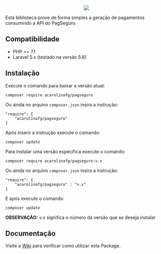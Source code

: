 <p align="center"><img src="https://files.readme.io/97ae382-small-logo-pagseguro-developer.png"></p>
Está biblioteca prove de forma simples a geração de pagamentos consumindo a API do PagSeguro.

## Compatibilidade
* PHP >= 7.1
* Laravel 5.x (testado na versão 5.8)

## Instalação
Execute o comando para baixar a versão atual:

    composer require acarolinafg/pagseguro
    
Ou ainda no arquivo `composer.json` insira a instrução:

    "require": {
        "acarolinafg/pagseguro"
    }
Após inserir a instrução execute o comando:
  
    composer update
    
Para instalar uma versão específica execute o comando:

    composer require acarolinafg/pagseguro:v.x

Ou ainda no arquivo `composer.json` insira a instrução:

    "require": {
        "acarolinafg/pagseguro" : "v.x"
    }
E após execute o comando:
  
    composer update
**OBSERVAÇÃO:** v.x significa o número da versão que se deseja instalar    
    
## Documentação
Visite a [Wiki](https://github.com/acarolinafg/laravel-pagseguro/wiki) para verificar como utilizar esta Package.

